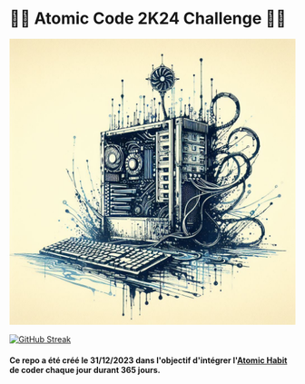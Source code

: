 # 👨‍💻 Atomic Code 2K24 Challenge 👨‍💻


![IMG](https://github.com/Syde2/Syde2/blob/main/imageA.jpeg?raw=true)

[![GitHub Streak](https://github-readme-streak-stats.herokuapp.com?user=SYDE2&theme=nord&hide_border=true&locale=fr&date_format=j%2Fn%5B%2FY%5D)](https://git.io/streak-stats)

#### Ce repo a été créé le 31/12/2023 dans l'objectif d'intégrer l'[Atomic Habit]('https://jamesclear.com/atomic-habits') de coder chaque jour durant 365 jours.


